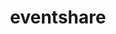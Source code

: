 ---
title: eventshare
description: "Service to send event invites, a proof of work:"
link: https://eventshare-24c.web.app/#/
---